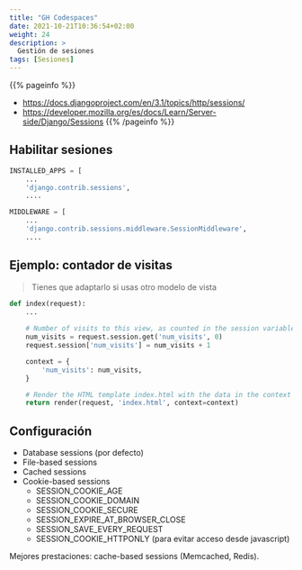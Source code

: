 ```yaml
---
title: "GH Codespaces"
date: 2021-10-21T10:36:54+02:00
weight: 24
description: >
  Gestión de sesiones
tags: [Sesiones]
---
```


{{% pageinfo %}}
* https://docs.djangoproject.com/en/3.1/topics/http/sessions/
* https://developer.mozilla.org/es/docs/Learn/Server-side/Django/Sessions
{{% /pageinfo %}}

## Habilitar sesiones
```python
INSTALLED_APPS = [
    ...
    'django.contrib.sessions',
    ....

MIDDLEWARE = [
    ...
    'django.contrib.sessions.middleware.SessionMiddleware',
    ....
```

## Ejemplo: contador de visitas

> Tienes que adaptarlo si usas otro modelo de vista 
> 
```python
def index(request):
    ...
    
    # Number of visits to this view, as counted in the session variable.
    num_visits = request.session.get('num_visits', 0)
    request.session['num_visits'] = num_visits + 1

    context = {
        'num_visits': num_visits,
    }

    # Render the HTML template index.html with the data in the context variable.
    return render(request, 'index.html', context=context)
```

## Configuración 
* Database sessions (por defecto)
* File-based sessions
* Cached sessions
* Cookie-based sessions
  * SESSION_COOKIE_AGE
  * SESSION_COOKIE_DOMAIN
  * SESSION_COOKIE_SECURE
  * SESSION_EXPIRE_AT_BROWSER_CLOSE
  * SESSION_SAVE_EVERY_REQUEST
  * SESSION_COOKIE_HTTPONLY (para evitar acceso desde javascript)

Mejores prestaciones: cache-based sessions (Memcached, Redis).